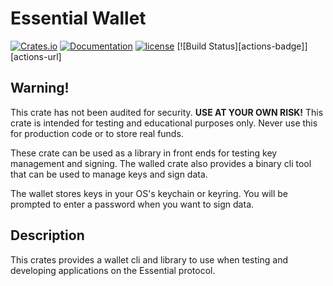 # Essential Wallet
[![Crates.io][crates-badge]][crates-url]
[![Documentation][docs-badge]][docs-url]
[![license][apache-badge]][apache-url]
[![Build Status][actions-badge]][actions-url]

[crates-badge]: https://img.shields.io/crates/v/essential-wallet.svg
[crates-url]: https://crates.io/crates/essential-wallet
[docs-badge]: https://docs.rs/essential-wallet/badge.svg
[docs-url]: https://docs.rs/essential-wallet
[apache-badge]: https://img.shields.io/badge/license-APACHE-blue.svg
[apache-url]: LICENSE

## Warning!
This crate has not been audited for security.
**USE AT YOUR OWN RISK!**
This crate is intended for testing and educational purposes only.
Never use this for production code or to store real funds.

These crate can be used as a library in front ends for testing key management and signing.
The walled crate also provides a binary cli tool that can be used to manage keys and sign data.

The wallet stores keys in your OS's keychain or keyring.
You will be prompted to enter a password when you want to sign data.

## Description
This crates provides a wallet cli and library to use when testing and developing applications on the Essential protocol.